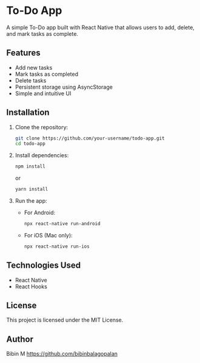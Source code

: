 # To-Do App

A simple To-Do app built with React Native that allows users to add, delete, and mark tasks as complete.

## Features
- Add new tasks
- Mark tasks as completed
- Delete tasks
- Persistent storage using AsyncStorage
- Simple and intuitive UI

## Installation

1. Clone the repository:
   ```sh
   git clone https://github.com/your-username/todo-app.git
   cd todo-app
   ```

2. Install dependencies:
   ```sh
   npm install
   ```
   or
   ```sh
   yarn install
   ```

3. Run the app:
   - For Android:
     ```sh
     npx react-native run-android
     ```
   - For iOS (Mac only):
     ```sh
     npx react-native run-ios
     ```

## Technologies Used
- React Native
- React Hooks


## License
This project is licensed under the MIT License.

## Author
Bibin M 
https://github.com/bibinbalagopalan
